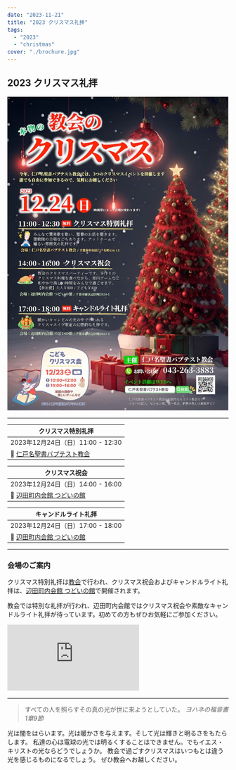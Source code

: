 ```yaml
---
date: "2023-11-21"
title: "2023 クリスマス礼拝"
tags:
  - "2023"
  - "christmas"
cover: "./brochure.jpg"
---
```


## 2023 クリスマス礼拝

![](./brochure.jpg)

---

| クリスマス特別礼拝 |
| ------------------------------- |
| 2023年12月24日（日）11:00 - 12:30 |
| 📍 [仁戸名聖書バプテスト教会](/access) |

| クリスマス祝会 |
| ------------------------------- |
| 2023年12月24日（日）14:00 - 16:00 |
| 📍 <a href="https://maps.app.goo.gl/m2MRgFTcUewUbQ9f6" target="_blank">辺田町内会館 つどいの館</a> |

| キャンドルライト礼拝 |
| ------------------------------- |
| 2023年12月24日（日）17:00 - 18:00 |
| 📍 <a href="https://maps.app.goo.gl/m2MRgFTcUewUbQ9f6" target="_blank">辺田町内会館 つどいの館</a> |

---

### 会場のご案内

クリスマス特別礼拝は[教会](/access)で行われ、クリスマス祝会およびキャンドルライト礼拝は、<a href="https://maps.app.goo.gl/m2MRgFTcUewUbQ9f6" target="_blank">辺田町内会館 つどいの館</a>で開催されます。

教会では特別な礼拝が行われ、辺田町内会館ではクリスマス祝会や素敵なキャンドルライト礼拝が待っています。初めての方もぜひお気軽にご参加ください。

<iframe src="https://www.google.com/maps/embed?pb=!1m14!1m8!1m3!1d1622.6749047559663!2d140.17995532199188!3d35.569756844227!3m2!1i1024!2i768!4f13.1!3m3!1m2!1s0x60229bc01aa9b51d%3A0x4eca36d4487bef98!2z6L6655Sw55S65YaF5Lya6aSoIOOBpOOBqeOBhOOBrumkqA!5e0!3m2!1sja!2sjp!4v1700900318499!5m2!1sja!2sjp" style="border:0;" allowfullscreen="" loading="lazy" referrerpolicy="no-referrer-when-downgrade"></iframe>

---

> すべての人を照らすその真の光が世に来ようとしていた。
> <cite>ヨハネの福音書 1章9節</cite>

光は闇をはらいます。光は暖かさを与えます。そして光は輝きと明るさをもたらします。
私達の心は電球の光では明るくすることはできません。でもイエス・キリストの光ならどうでしょうか。
教会で過ごすクリスマスはいつもとは違う光を感じるものになるでしょう。
ぜひ教会へお越しください。
